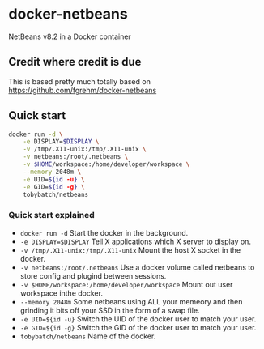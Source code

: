 # docker-netbeans

NetBeans v8.2 in a Docker container

## Credit where credit is due

This is based pretty much totally based on https://github.com/fgrehm/docker-netbeans

## Quick start

```sh
docker run -d \
    -e DISPLAY=$DISPLAY \
    -v /tmp/.X11-unix:/tmp/.X11-unix \
    -v netbeans:/root/.netbeans \
    -v $HOME/workspace:/home/developer/workspace \
    --memory 2048m \
    -e UID=${id -u} \
    -e GID=${id -g} \
    tobybatch/netbeans
```

### Quick start explained

 * ```docker run -d``` Start the docker in the background.
 * ```-e DISPLAY=$DISPLAY```  Tell X applications which X server to display on.
 * ```-v /tmp/.X11-unix:/tmp/.X11-unix```  Mount the host X socket in the docker.
 * ```-v netbeans:/root/.netbeans``` Use a docker volume called netbeans to store config and plugind between sessions.
 * ```-v $HOME/workspace:/home/developer/workspace```  Mount out user workspace inthe docker.
 * ```--memory 2048m```  Some netbeans using ALL your memeory and then grinding it bits off your SSD in the form of a swap file.
 * ```-e UID=${id -u}```  Switch the UID of the docker user to match your user.
 * ```-e GID=${id -g}``` Switch the GID of the docker user to match your user. 
 * ```tobybatch/netbeans``` Name of the docker.

